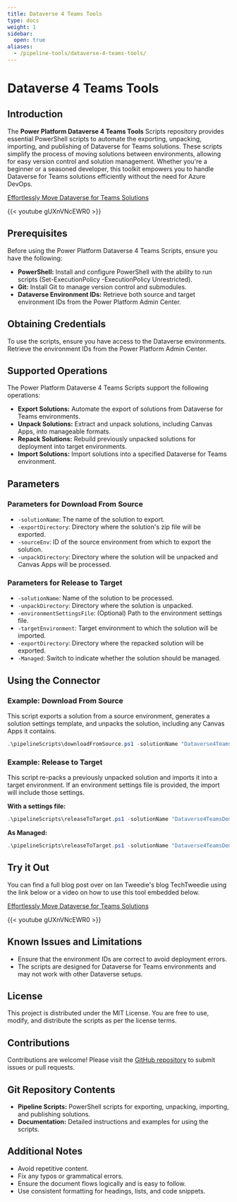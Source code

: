 ```yaml
---
title: Dataverse 4 Teams Tools
type: docs
weight: 1
sidebar:
  open: true
aliases:
  - /pipeline-tools/dataverse-4-teams-tools/
---
```

# Dataverse 4 Teams Tools

## Introduction

The **Power Platform Dataverse 4 Teams Tools** Scripts repository provides essential PowerShell scripts to automate the exporting, unpacking, importing, and publishing of Dataverse for Teams solutions. These scripts simplify the process of moving solutions between environments, allowing for easy version control and solution management. Whether you're a beginner or a seasoned developer, this toolkit empowers you to handle Dataverse for Teams solutions efficiently without the need for Azure DevOps.

[Effortlessly Move Dataverse for Teams Solutions](https://techtweedie.github.io/posts/effortlessly-move-dataverse-for-teams-solutions/)

{{< youtube gUXnVNcEWR0 >}}

## Prerequisites

Before using the Power Platform Dataverse 4 Teams Scripts, ensure you have the following:

- **PowerShell:** Install and configure PowerShell with the ability to run scripts (Set-ExecutionPolicy -ExecutionPolicy Unrestricted).
- **Git:** Install Git to manage version control and submodules.
- **Dataverse Environment IDs:** Retrieve both source and target environment IDs from the Power Platform Admin Center.

## Obtaining Credentials

To use the scripts, ensure you have access to the Dataverse environments. Retrieve the environment IDs from the Power Platform Admin Center.

## Supported Operations

The Power Platform Dataverse 4 Teams Scripts support the following operations:

- **Export Solutions:** Automate the export of solutions from Dataverse for Teams environments.
- **Unpack Solutions:** Extract and unpack solutions, including Canvas Apps, into manageable formats.
- **Repack Solutions:** Rebuild previously unpacked solutions for deployment into target environments.
- **Import Solutions:** Import solutions into a specified Dataverse for Teams environment.

## Parameters

### Parameters for Download From Source

- `-solutionName`: The name of the solution to export.
- `-exportDirectory`: Directory where the solution's zip file will be exported.
- `-sourceEnv`: ID of the source environment from which to export the solution.
- `-unpackDirectory`: Directory where the solution will be unpacked and Canvas Apps will be processed.

### Parameters for Release to Target

- `-solutionName`: Name of the solution to be processed.
- `-unpackDirectory`: Directory where the solution is unpacked.
- `-environmentSettingsFile`: (Optional) Path to the environment settings file.
- `-targetEnvironment`: Target environment to which the solution will be imported.
- `-exportDirectory`: Directory where the repacked solution will be exported.
- `-Managed`: Switch to indicate whether the solution should be managed.

## Using the Connector

### Example: Download From Source

This script exports a solution from a source environment, generates a solution settings template, and unpacks the solution, including any Canvas Apps it contains.

```powershell
.\pipelineScripts\downloadFromSource.ps1 -solutionName "Dataverse4TeamsDemo" -exportDirectory ".\demo\dataverse4TeamsDemo" -sourceEnv "1838fca4-6258-e6b8-a710-60838df81aa3" -unpackDirectory ".\demo\dataverse4TeamsDemo\unpacked"
```

### Example: Release to Target

This script re-packs a previously unpacked solution and imports it into a target environment. If an environment settings file is provided, the import will include those settings.

**With a settings file:**

```powershell
.\pipelineScripts\releaseToTarget.ps1 -solutionName "Dataverse4TeamsDemo" -unpackDirectory ".\demo\dataverse4TeamsDemo\unpacked" -exportDirectory ".\demo\dataverse4TeamsDemo" -environmentSettingsFile ".\demo\settings.json" -targetEnvironment "5fc7b0a0-dc6e-e682-8886-bad6dac246a7"
```

**As Managed:**

```powershell
.\pipelineScripts\releaseToTarget.ps1 -solutionName "Dataverse4TeamsDemo" -unpackDirectory ".\demo\dataverse4TeamsDemo\unpacked" -exportDirectory ".\demo\dataverse4TeamsDemo" -environmentSettingsFile ".\demo\settings.json" -targetEnvironment "5fc7b0a0-dc6e-e682-8886-bad6dac246a7" -managed
```

## Try it Out

You can find a full blog post over on Ian Tweedie's blog TechTweedie using the link below or a video on how to use this tool embedded below.

[Effortlessly Move Dataverse for Teams Solutions](https://techtweedie.github.io/posts/effortlessly-move-dataverse-for-teams-solutions/)

{{< youtube gUXnVNcEWR0 >}}

## Known Issues and Limitations

- Ensure that the environment IDs are correct to avoid deployment errors.
- The scripts are designed for Dataverse for Teams environments and may not work with other Dataverse setups.

## License

This project is distributed under the MIT License. You are free to use, modify, and distribute the scripts as per the license terms.

## Contributions

Contributions are welcome! Please visit the [GitHub repository](https://github.com/mightora/Power-Paltform-Dataverse4Teams-Tools) to submit issues or pull requests.

## Git Repository Contents

- **Pipeline Scripts:** PowerShell scripts for exporting, unpacking, importing, and publishing solutions.
- **Documentation:** Detailed instructions and examples for using the scripts.

## Additional Notes

- Avoid repetitive content.
- Fix any typos or grammatical errors.
- Ensure the document flows logically and is easy to follow.
- Use consistent formatting for headings, lists, and code snippets.